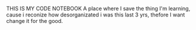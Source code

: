 THIS IS MY CODE NOTEBOOK
A place where I save the thing I'm learning, cause i reconize how desorganizated i was this last 3 yrs, thefore I want change it for the good. 